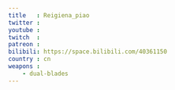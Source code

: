```yaml
---
title   : Reigiena_piao
twitter :
youtube :
twitch  :
patreon :
bilibili: https://space.bilibili.com/40361150
country : cn
weapons :
    - dual-blades
---
```

